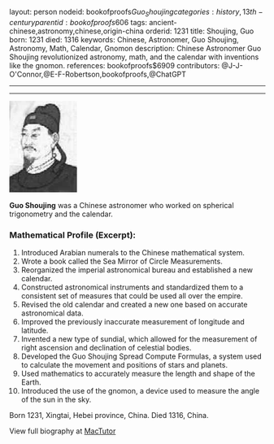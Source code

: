 layout: person
nodeid: bookofproofs$Guo_Shoujing
categories: history,13th-century
parentid: bookofproofs$606
tags: ancient-chinese,astronomy,chinese,origin-china
orderid: 1231
title: Shoujing, Guo
born: 1231
died: 1316
keywords: Chinese, Astronomer, Guo Shoujing, Astronomy, Math, Calendar, Gnomon
description: Chinese Astronomer Guo Shoujing revolutionized astronomy, math, and the calendar with inventions like the gnomon.
references: bookofproofs$6909
contributors: @J-J-O'Connor,@E-F-Robertson,bookofproofs,@ChatGPT

---



---

![Guo_Shoujing.jpg](https://github.com/bookofproofs/bookofproofs.github.io/blob/main/_sources/_assets/images/portraits/Guo_Shoujing.jpg?raw=true)

**Guo Shoujing** was a Chinese astronomer who worked on spherical trigonometry and the calendar.

### Mathematical Profile (Excerpt):
1. Introduced Arabian numerals to the Chinese mathematical system.
2. Wrote a book called the Sea Mirror of Circle Measurements.
3. Reorganized the imperial astronomical bureau and established a new calendar.
4. Constructed astronomical instruments and standardized them to a consistent set of measures that could be used all over the empire.
5. Revised the old calendar and created a new one based on accurate astronomical data.
6. Improved the previously inaccurate measurement of longitude and latitude.
7. Invented a new type of sundial, which allowed for the measurement of right ascension and declination of celestial bodies.
8. Developed the Guo Shoujing Spread Compute Formulas, a system used to calculate the movement and positions of stars and planets.
9. Used mathematics to accurately measure the length and shape of the Earth.
10. Introduced the use of the gnomon, a device used to measure the angle of the sun in the sky.

Born 1231, Xingtai, Hebei province, China. Died 1316, China.

View full biography at [MacTutor](https://mathshistory.st-andrews.ac.uk/Biographies/Guo_Shoujing/)
